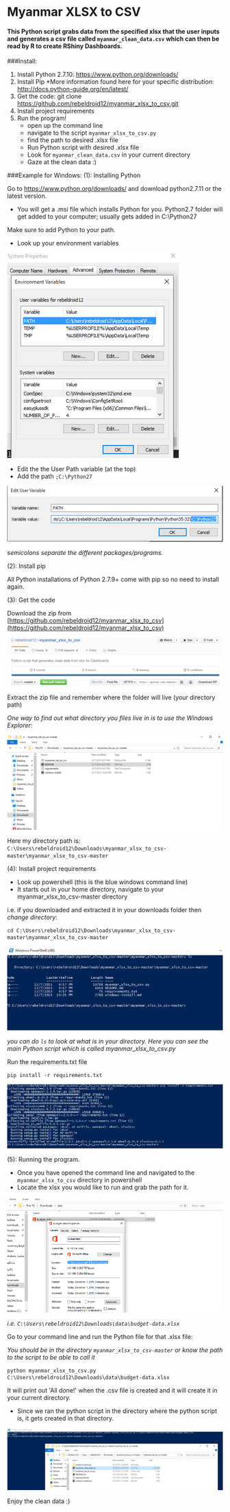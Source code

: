 # Myanmar XLSX to CSV

#### This Python script grabs data from the specified xlsx that the user inputs and generates a csv file called `myanmar_clean_data.csv` which can then be read by R to create RShiny Dashboards.

###Install:

1. Install Python 2.7.10: https://www.python.org/downloads/
2. Install Pip 
*More information found here for your specific distribution: http://docs.python-guide.org/en/latest/
3. Get the code: git clone https://github.com/rebeldroid12/myanmar_xlsx_to_csv.git
4. Install project requirements
5. Run the program!
	- open up the command line
	- navigate to the script `myanmar_xlsx_to_csv.py`
	- find the path to desired .xlsx file
	- Run Python script with desired .xlsx file
	- Look for `myanmar_clean_data.csv` in your current directory
	- Gaze at the clean data :)


###Example for Windows:
(1): Installing Python

Go to https://www.python.org/downloads/ and download python2.7.11 or the latest version. 
- You will get a .msi file which installs Python for you. Python2.7 folder will get added to your computer; usually gets added in C:\Python27

Make sure to add Python to your path.
- Look up your environment variables 

![windows env vars](https://github.com/rebeldroid12/myanmar_xlsx_to_csv/blob/master/windows-resources/environment_vars.PNG)

- Edit the the User Path variable (at the top)
- Add the path `;C:\Python27`

![windows path var](https://github.com/rebeldroid12/myanmar_xlsx_to_csv/blob/master/windows-resources/user_path.PNG)

*semicolons separate the different packages/programs.*

(2): Install pip

All Python installations of Python 2.7.9+ come with pip so no need to install again.

(3): Get the code

Download the zip from [https://github.com/rebeldroid12/myanmar_xlsx_to_csv](https://github.com/rebeldroid12/myanmar_xlsx_to_csv)

![download zip](https://github.com/rebeldroid12/myanmar_xlsx_to_csv/blob/master/windows-resources/download_zip.PNG)

Extract the zip file and remember where the folder will live (your directory path)

*One way to find out what directory you files live in is to use the Windows Explorer:*

![windows path dir](https://github.com/rebeldroid12/myanmar_xlsx_to_csv/blob/master/windows-resources/path_dir.PNG)

Here my directory path is: `C:\Users\rebeldroid12\Downloads\myanmar_xlsx_to_csv-master\myanmar_xlsx_to_csv-master`


(4): Install project requirements

- Look up powershell (this is the blue windows command line)
- It starts out in your home directory, navigate to your myanmar_xlsx_to_csv-master directory

i.e. if you downloaded and extracted it in your downloads folder then *change directory*:

```
cd C:\Users\rebeldroid12\Downloads\myanmar_xlsx_to_csv-master\myanmar_xlsx_to_csv-master
```
![windows pshell dir](https://github.com/rebeldroid12/myanmar_xlsx_to_csv/blob/master/windows-resources/in_dir_path.PNG)


*you can do `ls` to look at what is in your directory. Here you can see the main Python script which is called myanmar_xlsx_to_csv.py*


Run the requirements.txt file

```
pip install -r requirements.txt
```

![windows run req](https://github.com/rebeldroid12/myanmar_xlsx_to_csv/blob/master/windows-resources/run_requirements.PNG)

(5): Running the program.

- Once you have opened the command line and navigated to the `myanmar_xlsx_to_csv` directory in powershell
- Locate the xlsx you would like to run and grab the path for it. 

![data xlsx](https://github.com/rebeldroid12/myanmar_xlsx_to_csv/blob/master/windows-resources/budget-data.PNG)

*i.e. `C:\Users\rebeldroid12\Downloads\data\budget-data.xlsx`*

Go to your command line and run the Python file for that .xlsx file:

*You should be in the directory `myanmar_xlsx_to_csv-master` or know the path to the script to be able to call it*

```
python myanmar_xlsx_to_csv.py C:\Users\rebeldroid12\Downloads\data\budget-data.xlsx
```
It will print out 'All done!' when the .csv file is created and it will create it in your current directory.

- Since we ran the python script in the directory where the python script is, it gets created in that directory.

![clean csv](https://github.com/rebeldroid12/myanmar_xlsx_to_csv/blob/master/windows-resources/clean_csv.PNG)

 Enjoy the clean data :)
